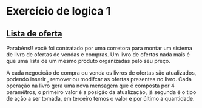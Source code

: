 # Exercício de logica 1
## <a href="https://github.com/AdamantiumRabbit/exerc-cio-de-logica1/blob/main/Lista%20de%20ofertas">Lista de oferta</a>
Parabéns!! você foi contratado por uma corretora para montar um sistema de livro de ofertas de vendas e compras.
Um livro de ofertas nada mais é que uma lista de um mesmo produto organizadas pelo seu preço.

A cada negocicão de compra ou venda os livros de ofertas são atualizados, podendo inserir , remover ou modifcar as ofertas presentes no livro. Cada operação na livro gera uma nova mensagem que é composta por 4 paramêtros, o primeiro valor é a posição da atualização, já segunda é o tipo de ação a ser tomada, em terceiro temos o valor e por último a quantidade.
